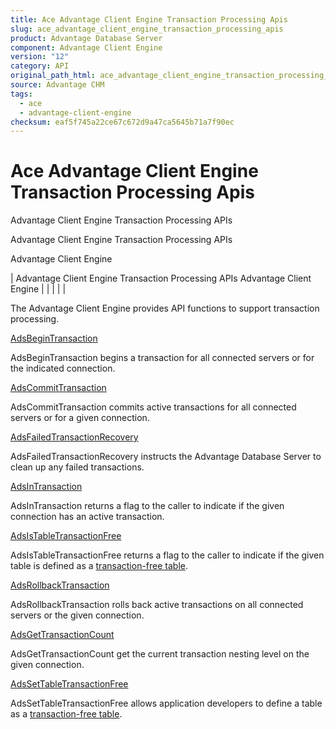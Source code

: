 ```yaml
---
title: Ace Advantage Client Engine Transaction Processing Apis
slug: ace_advantage_client_engine_transaction_processing_apis
product: Advantage Database Server
component: Advantage Client Engine
version: "12"
category: API
original_path_html: ace_advantage_client_engine_transaction_processing_apis.htm
source: Advantage CHM
tags:
  - ace
  - advantage-client-engine
checksum: eaf5f745a22ce67c672d9a47ca5645b71a7f90ec
---
```


# Ace Advantage Client Engine Transaction Processing Apis

Advantage Client Engine Transaction Processing APIs

Advantage Client Engine Transaction Processing APIs

Advantage Client Engine

| Advantage Client Engine Transaction Processing APIs  Advantage Client Engine |  |  |  |  |

The Advantage Client Engine provides API functions to support transaction processing.

[AdsBeginTransaction](ace_adsbegintransaction.md)

AdsBeginTransaction begins a transaction for all connected servers or for the indicated connection.

[AdsCommitTransaction](ace_adscommittransaction.md)

AdsCommitTransaction commits active transactions for all connected servers or for a given connection.

[AdsFailedTransactionRecovery](ace_adsfailedtransactionrecovery.md)

AdsFailedTransactionRecovery instructs the Advantage Database Server to clean up any failed transactions.

[AdsInTransaction](ace_adsintransaction.md)

AdsInTransaction returns a flag to the caller to indicate if the given connection has an active transaction.

[AdsIsTableTransactionFree](ace_adsistabletransactionfree.md)

AdsIsTableTransactionFree returns a flag to the caller to indicate if the given table is defined as a [transaction-free table](master_transaction_free_tables.md).

[AdsRollbackTransaction](ace_adsrollbacktransaction.md)

AdsRollbackTransaction rolls back active transactions on all connected servers or the given connection.

[AdsGetTransactionCount](ace_adsgettransactioncount.md)

AdsGetTransactionCount get the current transaction nesting level on the given connection.

[AdsSetTableTransactionFree](ace_adssettabletransactionfree.md)

AdsSetTableTransactionFree allows application developers to define a table as a [transaction-free table](master_transaction_free_tables.md).
